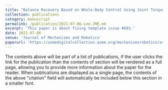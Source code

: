 ```yaml
---
title: "Balance Recovery Based on Whole-Body Control Using Joint Torque Feedback for Quadrupedal Robots"
collection: publications
category: manuscript
permalink: /publication/2021-07-06-Lee-JMR.md
excerpt: 'This paper is about fixing template issue #693.'
date: 2021-07-06
venue: 'Journal of Mechanisms and Robotics'
paperurl: 'https://asmedigitalcollection.asme.org/mechanismsrobotics/article-abstract/13/5/050910/1109856/Balance-Recovery-Based-on-Whole-Body-Control-Using'
---
```


The contents above will be part of a list of publications, if the user clicks the link for the publication than the contents of section will be rendered as a full page, allowing you to provide more information about the paper for the reader. When publications are displayed as a single page, the contents of the above "citation" field will automatically be included below this section in a smaller font.
